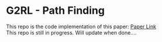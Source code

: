 # G2RL - Path Finding
This repo is the code implementation of this paper: [Paper Link](https://arxiv.org/abs/2005.05420) <br>
This repo is still in progress. Will update when done....
